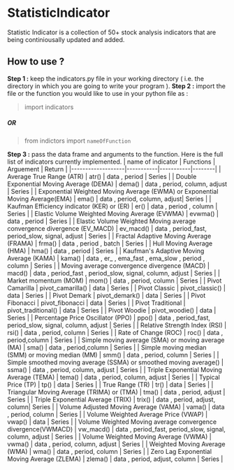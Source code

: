 # StatisticIndicator
 
Statistic Indicator is a collection of 50+ stock analysis indicators that are being continiousally updated and added.

## How to use ?

**Step 1 :** keep the indicators.py file in your working directory ( i.e. the directory in which you are going to write your program ). 
**Step 2 :** import the file or the function you would like to use in your python file as :
>import indicators
##### OR
>from indictors import `nameOfFunction`

**Step 3 :** pass the data frame and arguments to the function. Here is the full list of indicators currently implemented.
| name of indicator | Functions | Arguement | Return |
|-------------------|-----------|-----------|--------|
| Average True Range (ATR) | atr() | data , period | Series |
| Double Exponential Moving Average (DEMA) | dema() | data , period, column, adjust | Series |
| Exponential Weighted Moving Average (EWMA) or Exponential Moving Average(EMA) | ema() | data , period, column, adjust| Series |
| Kaufman Efficiency indicator (KER) or (ER) | er() | data , period , column | Series |
| Elastic Volume Weighted Moving Average (EVWMA) | evwma() | data , period | Series |
| Elastic Volume Weighted Moving average convergence divergence (EV_MACD) | ev_macd() | data , period_fast, period_slow, signal, adjust | Series |
| Fractal Adaptive Moving Average (FRAMA) | frma() | data , period , batch | Series |
| Hull Moving Average (HMA) | hma() | data , period | Series |
| Kaufman's Adaptive Moving Average (KAMA) | kama() | data , er_ , ema_fast , ema_slow , period , column | Series |
| Moving average convergence divergence (MACD) | macd() | data , period_fast , period_slow, signal, column, adjust | Series |
| Market momentum (MOM) | mom() | data , period, column | Series |
| Pivot Camarilla |  pivot_camarilla() | data | Series |
| Pivot Classic | pivot_classic() | data | Series |
| Pivot Demark | pivot_demark() | data | Series |
| Pivot Fibonacci | pivot_fibonacci | data | Series |
| Pivot Traditional | pivot_traditional() | data | Series |
| Pivot Woodie | pivot_woodie() | data | Series |
| Percentage Price Oscillator (PPO) | ppo() | data , period_fast, period_slow, signal, column, adjust | Series |
| Relative Strength Index (RSI) | rsi() | data , period, column | Series |
| Rate of Change (ROC) | roc() | data , period,column | Series |
| Simple moving average (SMA) or moving average (MA) | sma() | data , period,column | Series |
| Simple moving median (SMM) or moving median (MM) | smm() | data , period, column | Series |
| Simple smoothed moving average (SSMA) or smoothed moving average() | ssma() | data , period, column, adjust | Series |
| Triple Exponential Moving Average (TEMA) | tema() | data , period, column, adjust | Series |
| Typical Price (TP) | tp() | data | Series |
| True Range (TR) | tr() | data | Series |
| Triangular Moving Average (TRIMA) or (TMA) | tma() | data , period, adjust | Series |
| Triple Exponential Average (TRIX) | trix() | data , period, adjust, column| Series |
| Volume Adjusted Moving Average (VAMA) | vama() | data , period, column | Series |
| Volume Weighted Average Price (VWAP) | vwap() | data | Series |
| Volume Weighted Moving average convergence divergence(VWMACD) | vw_macd() | data , period_fast, period_slow, signal, column, adjust | Series |
| Volume Weighted Moving Average (VWMA) | vwma() | data , period, column, adjust | Series |
| Weighted Moving Average (WMA) | wma() | data , period, column | Series |
| Zero Lag Exponential Moving Average (ZLEMA) | zlema() | data , period, adjust, column | Series |
